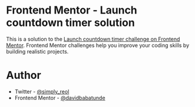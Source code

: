 # Frontend Mentor - Launch countdown timer solution

This is a solution to the [Launch countdown timer challenge on Frontend Mentor](https://www.frontendmentor.io/challenges/launch-countdown-timer-N0XkGfyz-). Frontend Mentor challenges help you improve your coding skills by building realistic projects.

# Author

- Twitter - [@simply_reol](https://www.twitter.com/simply_reol)
- Frontend Mentor - [@davidbabatunde](https://www.frontendmentor.io/profile/davidbabatunde)
